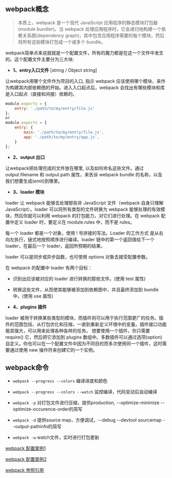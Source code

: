 ## webpack概念

> 本质上，webpack 是一个现代 JavaScript 应用程序的静态模块打包器(module bundler)。当 webpack 处理应用程序时，它会递归地构建一个依赖关系图(dependency graph)，其中包含应用程序需要的每个模块，然后将所有这些模块打包成一个或多个 bundle。

webpack简单点来说就就是一个配置文件，所有的魔力都是在这一个文件中发生的。这个配置文件主要分为三大块:  

* **1、entry入口文件** [string / Object string]

让webpack用哪个文件作为项目的入口, 指示 webpack 应该使用哪个模块，来作为构建其内部依赖图的开始。进入入口起点后，webpack 会找出有哪些模块和库是入口起点（直接和间接）依赖的。
```js
module.exports = {
    entry: './path/to/my/entry/file.js'
};
or
module.exports = {
    entry: {
        main: './path/to/my/entry/file.js',
        app: './path/to/my/entry/app.js',
    }
};
```

* **2、output 出口**    

让webpack把处理完成的文件放在哪里, 以及如何命名这些文件。通过 output.filename 和 output.path 属性，来告诉 webpack bundle 的名称，以及我们想要生成(emit)到哪里。

* **3、loader 模块**     

loader 让 webpack 能够去处理那些非 JavaScript 文件（webpack 自身只理解 JavaScript）。loader 可以将所有类型的文件转换为 webpack 能够处理的有效模块，然后你就可以利用 webpack 的打包能力，对它们进行处理。在 webpack 配置中定义 loader 时，要定义在 module.rules 中，而不是 rules。

每一个 loader 都是一个对象，使用 ! 号拼接的写法。Loader 的工作方式 是从右向左执行，链式地按照顺序进行编译。loader 链中的第一个返回值给下一个 loader，在最后一个 loader，返回所预期的结果。

loader 可以是同步或异步函数，也可使用 options 对象去接受配置参数。

在 webpack 的配置中 loader 有两个目标：

  - 识别出应该被对应的 loader 进行转换的那些文件。(使用 test 属性)

  - 转换这些文件，从而使其能够被添加到依赖图中，并且最终添加到 bundle 中。(使用 use 属性)

* **4、plugins 插件**     

loader 被用于转换某些类型的模块，而插件则可以用于执行范围更广的任务。插件的范围包括，从打包优化和压缩，一直到重新定义环境中的变量。插件接口功能极其强大，可以用来处理各种各样的任务。
想要使用一个插件，你只需要 require() 它，然后把它添加到 plugins 数组中。多数插件可以通过选项(option)自定义。你也可以在一个配置文件中因为不同目的而多次使用同一个插件，这时需要通过使用 new 操作符来创建它的一个实例。

## webpack命令

* `webpack --progress --colors`   编译进度和颜色

* `webpack --progress --colors --watch`   监控编译，代码变动后自动编译

* `webpack -p`  对打包文件进行压缩，提供production, --optimize-minimize --optimize-occurence-order的简写

* `webpack -d`  提供source map，方便调试，--debug --devtool sourcemap --output-pathinfo的简写

* `webpack -w`  watch文件，实时进行打包更新


[webpack 配置案例1](./example/webpack.config)

[webpack 配置案例2](./example/standard-config)

[webpack 参照引用](https://doc.webpack-china.org/concepts/)
